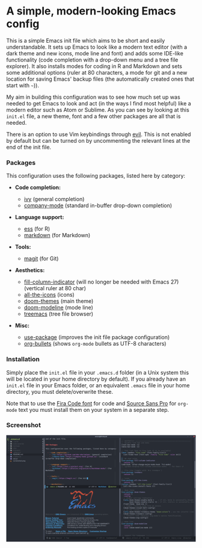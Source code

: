 # A simple, modern-looking Emacs config

This is a simple Emacs init file which aims to be short and easily understandable. It sets up Emacs to look like a modern text editor (with a dark theme and new icons, mode line and font) and adds some IDE-like functionality (code completion with a drop-down menu and a tree file explorer). It also installs modes for coding in R and Markdown and sets some additional options (ruler at 80 characters, a mode for git and a new location for saving Emacs' backup files (the automatically created ones that start with `~`)).

My aim in building this configuration was to see how much set up was needed to get Emacs to look and act (in the ways I find most helpful) like a modern editor such as Atom or Sublime. As you can see by looking at this `init.el` file, a new theme, font and a few other packages are all that is needed.

There is an option to use Vim keybindings through [evil](https://github.com/emacs-evil/evil). This is not enabled by default but can be turned on by uncommenting the relevant lines at the end of the init file.


### Packages

This configuration uses the following packages, listed here by category:

  - **Code completion:**
    - [ivy](https://github.com/abo-abo/swiper) (general completion)
    - [company-mode](https://company-mode.github.io/) (standard in-buffer drop-down completion)


  - **Language support:**
    - [ess](https://ess.r-project.org/) (for R)
    - [markdown](https://jblevins.org/projects/markdown-mode/) (for Markdown)


  - **Tools:**
    - [magit](https://magit.vc/) (for Git)


  - **Aesthetics:**
    - [fill-column-indicator](https://www.emacswiki.org/emacs/FillColumnIndicator) (will no longer be needed with Emacs 27) (vertical ruler at 80 char)
    - [all-the-icons](https://github.com/domtronn/all-the-icons.el) (icons)
    - [doom-themes](https://github.com/hlissner/emacs-doom-themes) (main theme)
    - [doom-modeline](https://github.com/seagle0128/doom-modeline) (mode line)
    - [treemacs](https://github.com/Alexander-Miller/treemacs) (tree file browser)


  - **Misc:**
    - [use-package](https://github.com/jwiegley/use-package) (improves the init file package configuration)
    - [org-bullets](https://github.com/sabof/org-bullets) (shows `org-mode` bullets as UTF-8 characters)
	

### Installation

Simply place the `init.el` file in your `.emacs.d` folder (in a Unix system this will be located in your home directory by default). If you already have an `init.el` file in your Emacs folder, or an equivalent `.emacs` file in your home directory, you must delete/overwrite these.

Note that to use the [Fira Code font](https://github.com/tonsky/FiraCode) for code and [Source Sans Pro](https://fonts.google.com/specimen/Source+Sans+Pro) for `org-mode` text you must install them on your system in a separate step.

### Screenshot
![screenshot](screenshot.png)
